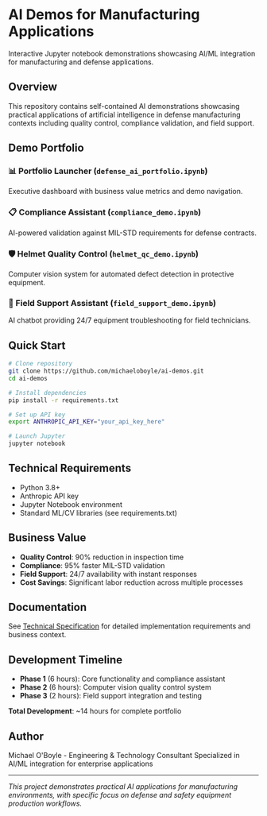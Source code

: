 # AI Demos for Manufacturing Applications

Interactive Jupyter notebook demonstrations showcasing AI/ML integration for manufacturing and defense applications.

## Overview

This repository contains self-contained AI demonstrations showcasing practical applications of artificial intelligence in defense manufacturing contexts including quality control, compliance validation, and field support.

## Demo Portfolio

### 📊 Portfolio Launcher (`defense_ai_portfolio.ipynb`)
Executive dashboard with business value metrics and demo navigation.

### 📋 Compliance Assistant (`compliance_demo.ipynb`)
AI-powered validation against MIL-STD requirements for defense contracts.

### 🛡️ Helmet Quality Control (`helmet_qc_demo.ipynb`)
Computer vision system for automated defect detection in protective equipment.

### 💬 Field Support Assistant (`field_support_demo.ipynb`)
AI chatbot providing 24/7 equipment troubleshooting for field technicians.

## Quick Start

```bash
# Clone repository
git clone https://github.com/michaeloboyle/ai-demos.git
cd ai-demos

# Install dependencies
pip install -r requirements.txt

# Set up API key
export ANTHROPIC_API_KEY="your_api_key_here"

# Launch Jupyter
jupyter notebook
```

## Technical Requirements

- Python 3.8+
- Anthropic API key
- Jupyter Notebook environment
- Standard ML/CV libraries (see requirements.txt)

## Business Value

- **Quality Control**: 90% reduction in inspection time
- **Compliance**: 95% faster MIL-STD validation
- **Field Support**: 24/7 availability with instant responses
- **Cost Savings**: Significant labor reduction across multiple processes

## Documentation

See [Technical Specification](docs/defense-ai-demo-specification.md) for detailed implementation requirements and business context.

## Development Timeline

- **Phase 1** (6 hours): Core functionality and compliance assistant
- **Phase 2** (6 hours): Computer vision quality control system
- **Phase 3** (2 hours): Field support integration and testing

**Total Development**: ~14 hours for complete portfolio

## Author

Michael O'Boyle - Engineering & Technology Consultant
Specialized in AI/ML integration for enterprise applications

---

*This project demonstrates practical AI applications for manufacturing environments, with specific focus on defense and safety equipment production workflows.*